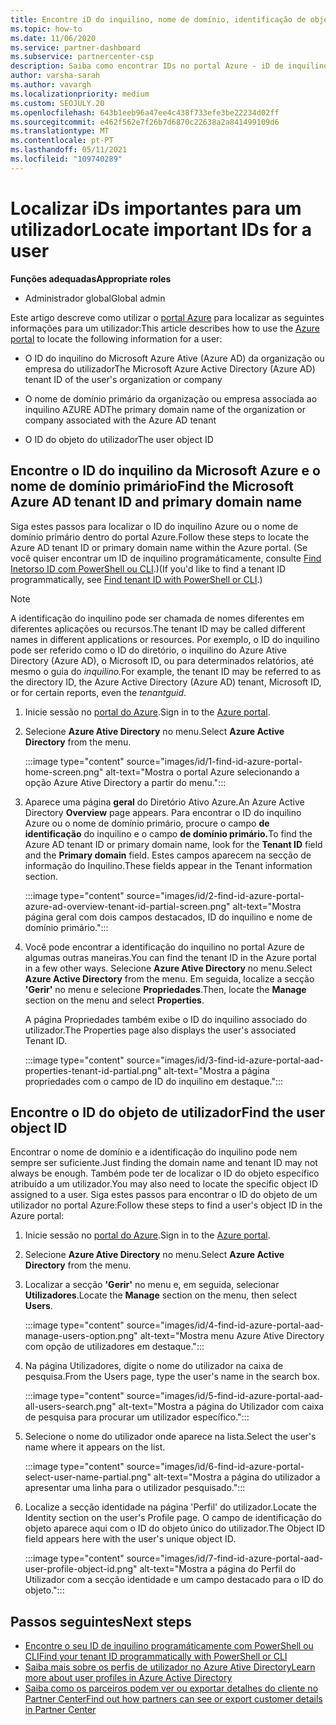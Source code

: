 ```yaml
---
title: Encontre iD do inquilino, nome de domínio, identificação de objeto de utilizador
ms.topic: how-to
ms.date: 11/06/2020
ms.service: partner-dashboard
ms.subservice: partnercenter-csp
description: Saiba como encontrar IDs no portal Azure - iD de inquilino Azure, nome de domínio ou ID de objeto de utilizador específico. Algumas tarefas precisam desta informação.
author: varsha-sarah
ms.author: vavargh
ms.localizationpriority: medium
ms.custom: SEOJULY.20
ms.openlocfilehash: 643b1eeb96a47ee4c438f733efe3be22234d02ff
ms.sourcegitcommit: e462f562e7f26b7d6870c22638a2a841499109d6
ms.translationtype: MT
ms.contentlocale: pt-PT
ms.lasthandoff: 05/11/2021
ms.locfileid: "109740289"
---
```

# <a name="locate-important-ids-for-a-user"></a><span data-ttu-id="4ead3-104">Localizar iDs importantes para um utilizador</span><span class="sxs-lookup"><span data-stu-id="4ead3-104">Locate important IDs for a user</span></span>

<span data-ttu-id="4ead3-105">**Funções adequadas**</span><span class="sxs-lookup"><span data-stu-id="4ead3-105">**Appropriate roles**</span></span>

- <span data-ttu-id="4ead3-106">Administrador global</span><span class="sxs-lookup"><span data-stu-id="4ead3-106">Global admin</span></span>

<span data-ttu-id="4ead3-107">Este artigo descreve como utilizar o [portal Azure](https://portal.azure.com/) para localizar as seguintes informações para um utilizador:</span><span class="sxs-lookup"><span data-stu-id="4ead3-107">This article describes how to use the [Azure portal](https://portal.azure.com/) to locate the following information for a user:</span></span>

- <span data-ttu-id="4ead3-108">O ID do inquilino do Microsoft Azure Ative (Azure AD) da organização ou empresa do utilizador</span><span class="sxs-lookup"><span data-stu-id="4ead3-108">The Microsoft Azure Active Directory (Azure AD) tenant ID of the user's organization or company</span></span>

- <span data-ttu-id="4ead3-109">O nome de domínio primário da organização ou empresa associada ao inquilino AZURE AD</span><span class="sxs-lookup"><span data-stu-id="4ead3-109">The primary domain name of the organization or company associated with the Azure AD tenant</span></span>

- <span data-ttu-id="4ead3-110">O ID do objeto do utilizador</span><span class="sxs-lookup"><span data-stu-id="4ead3-110">The user object ID</span></span>

## <a name="find-the-microsoft-azure-ad-tenant-id-and-primary-domain-name"></a><span data-ttu-id="4ead3-111">Encontre o ID do inquilino da Microsoft Azure e o nome de domínio primário</span><span class="sxs-lookup"><span data-stu-id="4ead3-111">Find the Microsoft Azure AD tenant ID and primary domain name</span></span>

<span data-ttu-id="4ead3-112">Siga estes passos para localizar o ID do inquilino Azure ou o nome de domínio primário dentro do portal Azure.</span><span class="sxs-lookup"><span data-stu-id="4ead3-112">Follow these steps to locate the Azure AD tenant ID or primary domain name within the Azure portal.</span></span> <span data-ttu-id="4ead3-113">(Se você quiser encontrar um ID de inquilino programáticamente, consulte [Find Inetorso ID com PowerShell ou CLI](/azure/active-directory/fundamentals/active-directory-how-to-find-tenant#find-tenant-id-with-powershell).)</span><span class="sxs-lookup"><span data-stu-id="4ead3-113">(If you'd like to find a tenant ID programmatically, see [Find tenant ID with PowerShell or CLI](/azure/active-directory/fundamentals/active-directory-how-to-find-tenant#find-tenant-id-with-powershell).)</span></span>

> [!NOTE]
> <span data-ttu-id="4ead3-114">A identificação do inquilino pode ser chamada de nomes diferentes em diferentes aplicações ou recursos.</span><span class="sxs-lookup"><span data-stu-id="4ead3-114">The tenant ID may be called different names in different applications or resources.</span></span> <span data-ttu-id="4ead3-115">Por exemplo, o ID do inquilino pode ser referido como o ID do diretório, o inquilino do Azure Ative Directory (Azure AD), o Microsoft ID, ou para determinados relatórios, até mesmo o guia do *inquilino.*</span><span class="sxs-lookup"><span data-stu-id="4ead3-115">For example, the tenant ID may be referred to as the directory ID, the Azure Active Directory (Azure AD) tenant, Microsoft ID, or for certain reports, even the *tenantguid*.</span></span>

1. <span data-ttu-id="4ead3-116">Inicie sessão no [portal do Azure](https://portal.azure.com/).</span><span class="sxs-lookup"><span data-stu-id="4ead3-116">Sign in to the [Azure portal](https://portal.azure.com/).</span></span>

2. <span data-ttu-id="4ead3-117">Selecione **Azure Ative Directory** no menu.</span><span class="sxs-lookup"><span data-stu-id="4ead3-117">Select **Azure Active Directory** from the menu.</span></span>

   :::image type="content" source="images/id/1-find-id-azure-portal-home-screen.png" alt-text="Mostra o portal Azure selecionando a opção Azure Ative Directory a partir do menu.":::

3. <span data-ttu-id="4ead3-119">Aparece uma página **geral** do Diretório Ativo Azure.</span><span class="sxs-lookup"><span data-stu-id="4ead3-119">An Azure Active Directory **Overview** page appears.</span></span> <span data-ttu-id="4ead3-120">Para encontrar o ID do inquilino Azure ou o nome de domínio primário, procure o campo **de identificação** do inquilino e o campo **de domínio primário.**</span><span class="sxs-lookup"><span data-stu-id="4ead3-120">To find the Azure AD tenant ID or primary domain name, look for the **Tenant ID** field and the **Primary domain** field.</span></span> <span data-ttu-id="4ead3-121">Estes campos aparecem na secção de informação do Inquilino.</span><span class="sxs-lookup"><span data-stu-id="4ead3-121">These fields appear in the Tenant information section.</span></span>

   :::image type="content" source="images/id/2-find-id-azure-portal-azure-ad-overview-tenant-id-partial-screen.png" alt-text="Mostra página geral com dois campos destacados, ID do inquilino e nome de domínio primário.":::

4. <span data-ttu-id="4ead3-123">Você pode encontrar a identificação do inquilino no portal Azure de algumas outras maneiras.</span><span class="sxs-lookup"><span data-stu-id="4ead3-123">You can find the tenant ID in the Azure portal in a few other ways.</span></span> <span data-ttu-id="4ead3-124">Selecione **Azure Ative Directory** no menu.</span><span class="sxs-lookup"><span data-stu-id="4ead3-124">Select **Azure Active Directory** from the menu.</span></span> <span data-ttu-id="4ead3-125">Em seguida, localize a secção **'Gerir'** no menu e selecione **Propriedades**.</span><span class="sxs-lookup"><span data-stu-id="4ead3-125">Then, locate the **Manage** section on the menu and select **Properties**.</span></span>

   <span data-ttu-id="4ead3-126">A página Propriedades também exibe o ID do inquilino associado do utilizador.</span><span class="sxs-lookup"><span data-stu-id="4ead3-126">The Properties page also displays the user's associated Tenant ID.</span></span>

   :::image type="content" source="images/id/3-find-id-azure-portal-aad-properties-tenant-id-partial.png" alt-text="Mostra a página propriedades com o campo de ID do inquilino em destaque.":::

## <a name="find-the-user-object-id"></a><span data-ttu-id="4ead3-128">Encontre o ID do objeto de utilizador</span><span class="sxs-lookup"><span data-stu-id="4ead3-128">Find the user object ID</span></span>

<span data-ttu-id="4ead3-129">Encontrar o nome de domínio e a identificação do inquilino pode nem sempre ser suficiente.</span><span class="sxs-lookup"><span data-stu-id="4ead3-129">Just finding the domain name and tenant ID may not always be enough.</span></span> <span data-ttu-id="4ead3-130">Também pode ter de localizar o ID do objeto específico atribuído a um utilizador.</span><span class="sxs-lookup"><span data-stu-id="4ead3-130">You may also need to locate the specific object ID assigned to a user.</span></span> <span data-ttu-id="4ead3-131">Siga estes passos para encontrar o ID do objeto de um utilizador no portal Azure:</span><span class="sxs-lookup"><span data-stu-id="4ead3-131">Follow these steps to find a user's object ID in the Azure portal:</span></span>

1. <span data-ttu-id="4ead3-132">Inicie sessão no [portal do Azure](https://portal.azure.com/).</span><span class="sxs-lookup"><span data-stu-id="4ead3-132">Sign in to the [Azure portal](https://portal.azure.com/).</span></span>

2. <span data-ttu-id="4ead3-133">Selecione **Azure Ative Directory** no menu.</span><span class="sxs-lookup"><span data-stu-id="4ead3-133">Select **Azure Active Directory** from the menu.</span></span>

3. <span data-ttu-id="4ead3-134">Localizar a secção **'Gerir'** no menu e, em seguida, selecionar **Utilizadores**.</span><span class="sxs-lookup"><span data-stu-id="4ead3-134">Locate the **Manage** section on the menu, then select **Users**.</span></span>

      :::image type="content" source="images/id/4-find-id-azure-portal-aad-manage-users-option.png" alt-text="Mostra menu Azure Ative Directory com opção de utilizadores em destaque.":::

4. <span data-ttu-id="4ead3-136">Na página Utilizadores, digite o nome do utilizador na caixa de pesquisa.</span><span class="sxs-lookup"><span data-stu-id="4ead3-136">From the Users page, type the user's name in the search box.</span></span>

      :::image type="content" source="images/id/5-find-id-azure-portal-aad-all-users-search.png" alt-text="Mostra a página do Utilizador com caixa de pesquisa para procurar um utilizador específico.":::

5. <span data-ttu-id="4ead3-138">Selecione o nome do utilizador onde aparece na lista.</span><span class="sxs-lookup"><span data-stu-id="4ead3-138">Select the user's name where it appears on the list.</span></span>  

      :::image type="content" source="images/id/6-find-id-azure-portal-select-user-name-partial.png" alt-text="Mostra a página do utilizador a apresentar uma linha para o utilizador pesquisado.":::

6. <span data-ttu-id="4ead3-140">Localize a secção identidade na página 'Perfil' do utilizador.</span><span class="sxs-lookup"><span data-stu-id="4ead3-140">Locate the Identity section on the user's Profile page.</span></span> <span data-ttu-id="4ead3-141">O campo de identificação do objeto aparece aqui com o ID do objeto único do utilizador.</span><span class="sxs-lookup"><span data-stu-id="4ead3-141">The Object ID field appears here with the user's unique object ID.</span></span>

      :::image type="content" source="images/id/7-find-id-azure-portal-aad-user-profile-object-id.png" alt-text="Mostra a página do Perfil do Utilizador com a secção identidade e um campo destacado para o ID do objeto.":::

## <a name="next-steps"></a><span data-ttu-id="4ead3-143">Passos seguintes</span><span class="sxs-lookup"><span data-stu-id="4ead3-143">Next steps</span></span>

- [<span data-ttu-id="4ead3-144">Encontre o seu ID de inquilino programáticamente com PowerShell ou CLI</span><span class="sxs-lookup"><span data-stu-id="4ead3-144">Find your tenant ID programmatically with PowerShell or CLI</span></span>](/azure/active-directory/fundamentals/active-directory-how-to-find-tenant)
- [<span data-ttu-id="4ead3-145">Saiba mais sobre os perfis de utilizador no Azure Ative Directory</span><span class="sxs-lookup"><span data-stu-id="4ead3-145">Learn more about user profiles in Azure Active Directory</span></span>](/azure/active-directory/fundamentals/active-directory-users-profile-azure-portal)
- [<span data-ttu-id="4ead3-146">Saiba como os parceiros podem ver ou exportar detalhes do cliente no Partner Center</span><span class="sxs-lookup"><span data-stu-id="4ead3-146">Find out how partners can see or export customer details in Partner Center</span></span>](see-your-customer-list.md)

